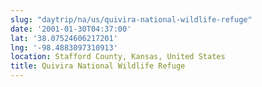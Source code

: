 ```yaml
---
slug: "daytrip/na/us/quivira-national-wildlife-refuge"
date: '2001-01-30T04:37:00'
lat: '38.07524606217201'
lng: '-98.4883097310913'
location: Stafford County, Kansas, United States
title: Quivira National Wildlife Refuge
---
```



